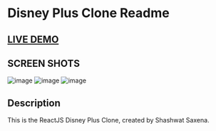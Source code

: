 # Disney Plus Clone Readme

## <a href="https://disney-clone-d1e27.firebaseapp.com" target="_blank">LIVE DEMO</a>

## SCREEN SHOTS

![image](https://user-images.githubusercontent.com/79313369/131255789-98cde48a-98dd-4bb3-a5eb-4115b20b6513.png)
![image](https://user-images.githubusercontent.com/79313369/131255803-2da65186-f71a-4ea2-9493-98397b72734a.png)
![image](https://user-images.githubusercontent.com/79313369/131255806-00a4e54b-e98f-4a44-b569-d7491abcfedf.png)

## Description
This is the ReactJS Disney Plus Clone, created by Shashwat Saxena.

